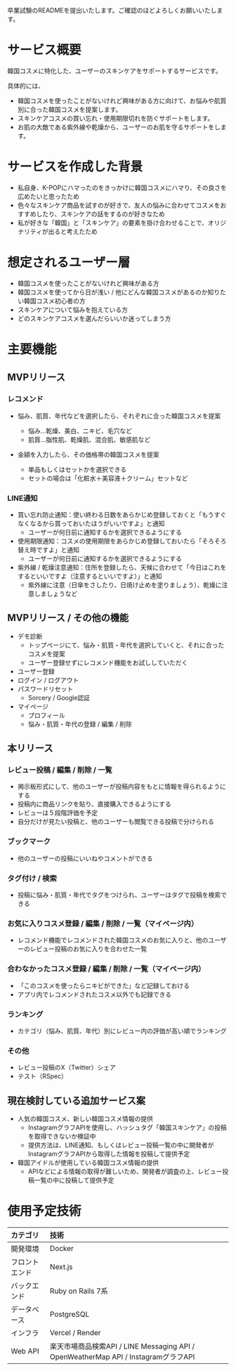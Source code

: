 卒業試験のREADMEを提出いたします。ご確認のほどよろしくお願いいたします。

# サービス概要
韓国コスメに特化した、ユーザーのスキンケアをサポートするサービスです。

具体的には、
- 韓国コスメを使ったことがないけれど興味がある方に向けて、お悩みや肌質別に合った韓国コスメを提案します。
- スキンケアコスメの買い忘れ・使用期限切れを防ぐサポートをします。
- お肌の大敵である紫外線や乾燥から、ユーザーのお肌を守るサポートをします。

# サービスを作成した背景
- 私自身、K-POPにハマったのをきっかけに韓国コスメにハマり、その良さを広めたいと思ったため
- 色々なスキンケア商品を試すのが好きで、友人の悩みに合わせてコスメをおすすめしたり、スキンケアの話をするのが好きなため
- 私が好きな「韓国」と「スキンケア」の要素を掛け合わせることで、オリジナリティが出ると考えたため

# 想定されるユーザー層
- 韓国コスメを使ったことがないけれど興味がある方
- 韓国コスメを使ってから日が浅い / 他にどんな韓国コスメがあるのか知りたい韓国コスメ初心者の方
- スキンケアについて悩みを抱えている方
- どのスキンケアコスメを選んだらいいか迷ってしまう方

# 主要機能
## MVPリリース
### レコメンド
- 悩み、肌質、年代などを選択したら、それぞれに合った韓国コスメを提案
  - 悩み…乾燥、美白、ニキビ、毛穴など
  - 肌質…脂性肌、乾燥肌、混合肌、敏感肌など

- 金額を入力したら、その価格帯の韓国コスメを提案
  - 単品もしくはセットかを選択できる
  - セットの場合は「化粧水＋美容液＋クリーム」セットなど

### LINE通知
- 買い忘れ防止通知：使い終わる日数をあらかじめ登録しておくと「もうすぐなくなるから買っておいたほうがいいですよ」と通知
  - ユーザーが何日前に通知するかを選択できるようにする
- 使用期限通知：コスメの使用期限をあらかじめ登録しておいたら「そろそろ替え時ですよ」と通知
  - ユーザーが何日前に通知するかを選択できるようにする
- 紫外線 / 乾燥注意通知：住所を登録したら、天候に合わせて「今日はこれをするといいですよ（注意するといいですよ）」と通知
  - 紫外線に注意（日傘をさしたり、日焼け止めを塗りましょう）、乾燥に注意しましょうなど

## MVPリリース / その他の機能
- デモ診断
  - トップページにて、悩み・肌質・年代を選択していくと、それに合ったコスメを提案
  - ユーザー登録せずにレコメンド機能をお試ししていただく
- ユーザー登録
- ログイン / ログアウト
- パスワードリセット
  - Sorcery / Google認証
- マイページ
  - プロフィール
  - 悩み・肌質・年代の登録 / 編集 / 削除

## 本リリース
### レビュー投稿 / 編集 / 削除 / 一覧
- 掲示板形式にして、他のユーザーが投稿内容をもとに情報を得られるようにする
- 投稿内に商品リンクを貼り、直接購入できるようにする
- レビューは５段階評価を予定
- 自分だけが見たい投稿と、他のユーザーも閲覧できる投稿で分けられる

### ブックマーク
- 他のユーザーの投稿にいいねやコメントができる

### タグ付け / 検索
- 投稿に悩み・肌質・年代でタグをつけられ、ユーザーはタグで投稿を検索できる

### お気に入りコスメ登録 / 編集 / 削除 / 一覧（マイページ内）
- レコメンド機能でレコメンドされた韓国コスメのお気に入りと、他のユーザーのレビュー投稿のお気に入りを合わせた一覧

### 合わなかったコスメ登録 / 編集 / 削除 / 一覧（マイページ内）
- 「このコスメを使ったらニキビができた」など記録しておける
- アプリ内でレコメンドされたコスメ以外でも記録できる

### ランキング
- カテゴリ（悩み、肌質、年代）別にレビュー内の評価が高い順でランキング

### その他
- レビュー投稿のX（Twitter）シェア
- テスト（RSpec）

## 現在検討している追加サービス案
- 人気の韓国コスメ、新しい韓国コスメ情報の提供
  - InstagramグラフAPIを使用し、ハッシュタグ「韓国スキンケア」の投稿を取得できないか検証中
  - 提供方法は、LINE通知、もしくはレビュー投稿一覧の中に開発者がInstagramグラフAPIから取得した情報を投稿して提供予定
- 韓国アイドルが使用している韓国コスメ情報の提供
  - APIなどによる情報の取得が難しいため、開発者が調査の上、レビュー投稿一覧の中に投稿して提供予定

# 使用予定技術
|カテゴリ|技術|
|:-------------|:------------|
|開発環境|Docker|
|フロントエンド|Next.js|
|バックエンド|Ruby on Rails 7系|
|データベース|PostgreSQL|
|インフラ|Vercel / Render|
|Web API|楽天市場商品検索API / LINE Messaging API / OpenWeatherMap API / InstagramグラフAPI|
